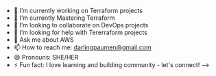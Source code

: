 - 🔭 I’m currently working on Terraform projects
- 🌱 I’m currently Mastering Terraform
- 👯 I’m looking to collaborate on DevOps projects
- 🤔 I’m looking for help with Tererraform projects
- 💬 Ask me about AWS
- 📫 How to reach me: darlingpaumen@gmail.com
- 😄 Pronouns: SHE/HER
- ⚡ Fun fact: I love learning and building community - let's connect!
-->
